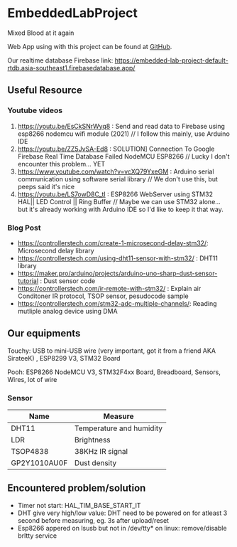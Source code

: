 # EmbeddedLabProject
 Mixed Blood at it again

Web App using with this project can be found at [GitHub](https://github.com/KawinM23/EmbeddedLabProjectWebsite).

Our realtime database Firebase link: https://embedded-lab-project-default-rtdb.asia-southeast1.firebasedatabase.app/

## Useful Resource
### Youtube videos
1. https://youtu.be/EsCkSNrWyq8 : Send and read data to Firebase using esp8266 nodemcu wifi module (2021) // I follow this mainly, use Arduino IDE
2. https://youtu.be/ZZ5JvSA-Ed8 : SOLUTION] Connection To Google Firebase Real Time Database Failed NodeMCU ESP8266 // Lucky I don't encounter this problem... YET
3. https://www.youtube.com/watch?v=vcXQ79YxeGM : Arduino serial communication using software serial library // We don't use this, but peeps said it's nice
4. https://youtu.be/LS7owD8C_tI : ESP8266 WebServer using STM32 HAL|| LED Control || Ring Buffer // Maybe we can use STM32 alone... but it's already working with Arduino IDE so I'd like to keep it that way.

### Blog Post
- https://controllerstech.com/create-1-microsecond-delay-stm32/: Microsecond delay library
- https://controllerstech.com/using-dht11-sensor-with-stm32/ : DHT11 library
- https://maker.pro/arduino/projects/arduino-uno-sharp-dust-sensor-tutorial : Dust sensor code
- https://controllerstech.com/ir-remote-with-stm32/ : Explain air Conditoner IR protocol, TSOP sensor, pesudocode sample
- https://controllerstech.com/stm32-adc-multiple-channels/: Reading mutliple analog device using DMA
## Our equipments
Touchy: USB to mini-USB wire (very important, got it from a friend AKA SirateeK) , ESP8299 V3, STM32 Board

Pooh: ESP8266 NodeMCU V3, STM32F4xx Board, Breadboard, Sensors, Wires, lot of wire

### Sensor
|Name|Measure|
|-|-|
|DHT11|Temperature and humidity|
|LDR|Brightness|
|TSOP4838|38KHz IR signal|
|GP2Y1010AU0F|Dust density|

## Encountered problem/solution
- Timer not start: HAL_TIM_BASE_START_IT
- DHT give very high/low value: DHT need to be powered on for atleast 3 second before measuring, eg. 3s after upload/reset
- Esp8266 appered on lsusb but not in /dev/tty* on linux: remove/disable brltty service
